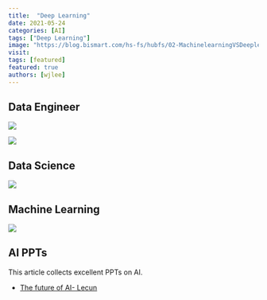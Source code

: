 ```yaml
---
title:  "Deep Learning"
date: 2021-05-24
categories: [AI]
tags: ["Deep Learning"]
image: "https://blog.bismart.com/hs-fs/hubfs/02-MachinelearningVSDeeplearning_Mesa%20de%20trabajo%201%20copia%202_Mesa%20de%20trabajo%201%20copia%202.jpg?width=1755&name=02-MachinelearningVSDeeplearning_Mesa%20de%20trabajo%201%20copia%202_Mesa%20de%20trabajo%201%20copia%202.jpg"
visit:
tags: [featured]
featured: true
authors: [wjlee]
---
```


## Data Engineer

[![](https://www.googleapis.com/download/storage/v1/b/kaggle-forum-message-attachments/o/inbox%2F4440537%2F0c4776ad1bbea2a6170218a74f090697%2Froadmap.png?generation=1610806571941520&alt=media)](https://www.kaggle.com/getting-started/211797)

[![](https://www.googleapis.com/download/storage/v1/b/kaggle-forum-message-attachments/o/inbox%2F4440537%2F18696aadc28d2c4e3c605daa3dff7bff%2Fsnapseed-01.jpeg?generation=1610797347983636&alt=media)](https://www.kaggle.com/getting-started/211797)

## Data Science

[![](https://www.googleapis.com/download/storage/v1/b/kaggle-forum-message-attachments/o/inbox%2F4440537%2Ff7e0ec8768b70877d8045858a896bd42%2Fprob.png?generation=1610797178024628&alt=media)](https://www.kaggle.com/getting-started/211797)

## Machine Learning

[![](https://www.googleapis.com/download/storage/v1/b/kaggle-forum-message-attachments/o/inbox%2F4440537%2Fa717c1758e1061d3b8524ad4cf495795%2Fml.png?generation=1610797250777303&alt=media)](https://www.kaggle.com/getting-started/211797)

## AI PPTs

This article collects excellent PPTs on AI.

* [The future of AI- Lecun](https://l.facebook.com/l.php?u=https%3A%2F%2Fdrive.google.com%2Ffile%2Fd%2F1zBlldmraRKso_SzN7iioZiPbihdrB6Wv%2Fview%3Fusp%3Ddrivesdk%26fbclid%3DIwAR2W0OcHpowhpXUxDOLfkZFyVgf0mN-4gpqiJJLb5gW3ByIbB9MMPknF5Q8&h=AT2beUv5ddP_EXDj_sQjzaGHvIlG0qn1RIJup9ZslVfBEjnrHJEoBaR-ac_niJm-J-FsF_T8iUcJE9Nn7WQsBOiqdTh5eBaKQGaCJTwj8xet_w7Lpqoyz1jHkxMMNwcrVA&__tn__=-UK-R&c[0]=AT0czdiGTSfl1VLr0sGfsbeDRhtsw8L5UiaLs33WpQRhSx_he_P3D1n8VJXVDMB76ugr2K2qT31XMT_3_X39DGkLd2JOVzlLM3vXPHBbXP2KDuGkaIXwy8MZOTNiUT0516T--UTA45oVtH1_hvRYeuF7Eq5xN3js4DwZe2-kCr1RFfYXgQYRnJlZ4UuFVZtS6ce06kO7g-z3)